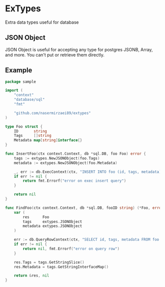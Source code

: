 # ExTypes

Extra data types useful for database

## JSON Object

JSON Object is useful for accepting any type for postgres JSONB, Array, and more. You can't put or retrieve them
directly.

## Example

```go
package sample

import (
	"context"
	"database/sql"
	"fmt"

	"github.com/nasermirzaei89/extypes"
)

type Foo struct {
	ID       string
	Tags     []string
	Metadata map[string]interface{}
}

func InsertFoo(ctx context.Context, db *sql.DB, foo Foo) error {
	tags := extypes.NewJSONObject(foo.Tags)
	metadata := extypes.NewJSONObject(foo.Metadata)

	_, err := db.ExecContext(ctx, "INSERT INTO foo (id, tags, metadata) VALUES ($1, $2, $3)", foo.ID, tags, metadata)
	if err != nil {
		return fmt.Errorf("error on exec insert query")
	}

	return nil
}

func FindFoo(ctx context.Context, db *sql.DB, fooID string) (*Foo, error) {
	var (
		res      Foo
		tags     extypes.JSONObject
		metadata extypes.JSONObject
	)

	err := db.QueryRowContext(ctx, "SELECT id, tags, metadata FROM foo WHERE id = $1", fooID).Scan(&res.ID, &tags, &metadata)
	if err != nil {
		return nil, fmt.Errorf("error on query row")
	}

	res.Tags = tags.GetStringSlice()
	res.Metadata = tags.GetStringInterfaceMap()

	return &res, nil
}
```
